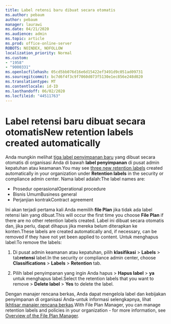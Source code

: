 ```yaml
---
title: Label retensi baru dibuat secara otomatis
ms.author: pebaum
author: pebaum
manager: laurawi
ms.date: 04/21/2020
ms.audience: admin
ms.topic: article
ms.prod: office-online-server
ROBOTS: NOINDEX, NOFOLLOW
localization_priority: Normal
ms.custom:
- "1958"
- "9000331"
ms.openlocfilehash: 05cd5bb076d16e6d15422ef3491d9c051ad09731
ms.sourcegitcommit: bc7d6f4f3c9f7060d073f5130e1ec856e248d020
ms.translationtype: MT
ms.contentlocale: id-ID
ms.lasthandoff: 06/02/2020
ms.locfileid: "44511763"
---
```

# <a name="new-retention-labels-created-automatically"></a><span data-ttu-id="595b1-102">Label retensi baru dibuat secara otomatis</span><span class="sxs-lookup"><span data-stu-id="595b1-102">New retention labels created automatically</span></span>

<span data-ttu-id="595b1-103">Anda mungkin melihat [tiga label penyimpanan baru](https://docs.microsoft.com/microsoft-365/compliance/file-plan-manager) yang dibuat secara otomatis di organisasi Anda di bawah **label penyimpanan** di pusat admin kepatuhan atau keamanan.</span><span class="sxs-lookup"><span data-stu-id="595b1-103">You may see [three new retention labels](https://docs.microsoft.com/microsoft-365/compliance/file-plan-manager) created automatically in your organization under **Retention labels** in the security or compliance admin center.</span></span> <span data-ttu-id="595b1-104">Nama label adalah:</span><span class="sxs-lookup"><span data-stu-id="595b1-104">The label names are:</span></span>

- <span data-ttu-id="595b1-105">Prosedur operasional</span><span class="sxs-lookup"><span data-stu-id="595b1-105">Operational procedure</span></span>
- <span data-ttu-id="595b1-106">Bisnis Umum</span><span class="sxs-lookup"><span data-stu-id="595b1-106">Business general</span></span>
- <span data-ttu-id="595b1-107">Perjanjian kontrak</span><span class="sxs-lookup"><span data-stu-id="595b1-107">Contract agreement</span></span>

<span data-ttu-id="595b1-108">Ini akan terjadi pertama kali Anda memilih **file Plan** jika tidak ada label retensi lain yang dibuat.</span><span class="sxs-lookup"><span data-stu-id="595b1-108">This will occur the first time you choose **File Plan** if there are no other retention labels created.</span></span> <span data-ttu-id="595b1-109">Label ini dibuat secara otomatis dan, jika perlu, dapat dihapus jika mereka belum diterapkan ke konten.</span><span class="sxs-lookup"><span data-stu-id="595b1-109">These labels are created automatically and, if necessary, can be removed if they have not yet been applied to content.</span></span> <span data-ttu-id="595b1-110">Untuk menghapus label:</span><span class="sxs-lookup"><span data-stu-id="595b1-110">To remove the labels:</span></span>

1. <span data-ttu-id="595b1-111">Di pusat admin keamanan atau kepatuhan, pilih **klasifikasi**  >  **Labels**  >  tab**retensi** label.</span><span class="sxs-lookup"><span data-stu-id="595b1-111">In the security or compliance admin center, choose **Classifications** > **Labels** > **Retention** tab.</span></span>

1. <span data-ttu-id="595b1-112">Pilih label penyimpanan yang ingin Anda hapus > **Hapus label**  >  **ya** untuk menghapus label.</span><span class="sxs-lookup"><span data-stu-id="595b1-112">Select the retention labels that you want to remove > **Delete label** > **Yes** to delete the label.</span></span>

<span data-ttu-id="595b1-113">Dengan manajer rencana berkas, Anda dapat mengelola label dan kebijakan penyimpanan di organisasi Anda-untuk informasi selengkapnya, lihat [Ikhtisar manajer rencana berkas](https://docs.microsoft.com/microsoft-365/compliance/file-plan-manager).</span><span class="sxs-lookup"><span data-stu-id="595b1-113">With File Plan Manager, you can manage retention labels and policies in your organization - for more information, see [Overview of the File Plan Manager](https://docs.microsoft.com/microsoft-365/compliance/file-plan-manager).</span></span>